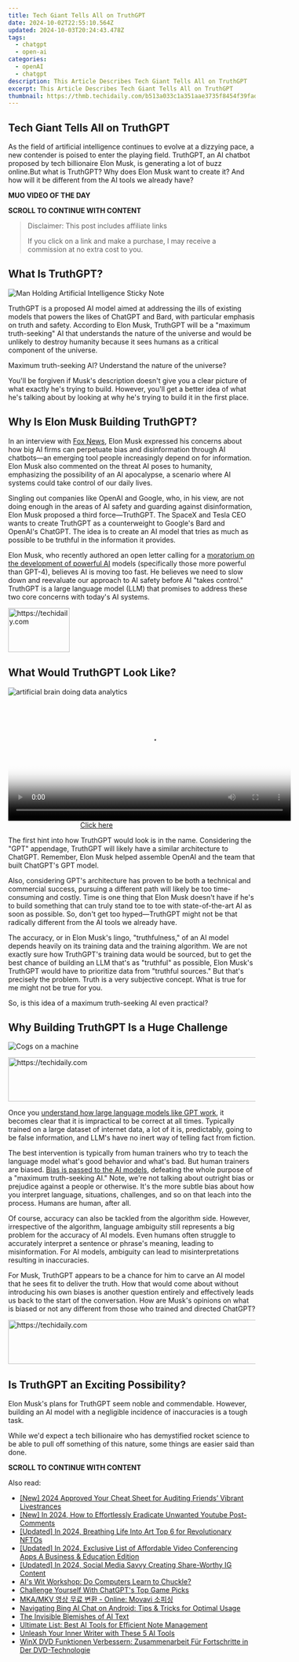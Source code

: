 ```yaml
---
title: Tech Giant Tells All on TruthGPT
date: 2024-10-02T22:55:10.564Z
updated: 2024-10-03T20:24:43.478Z
tags:
  - chatgpt
  - open-ai
categories:
  - openAI
  - chatgpt
description: This Article Describes Tech Giant Tells All on TruthGPT
excerpt: This Article Describes Tech Giant Tells All on TruthGPT
thumbnail: https://thmb.techidaily.com/b513a033c1a351aae3735f8454f39fad640e3916330df7f776c432bd4bea35f1.jpg
---
```


## Tech Giant Tells All on TruthGPT

As the field of artificial intelligence continues to evolve at a dizzying pace, a new contender is poised to enter the playing field. TruthGPT, an AI chatbot proposed by tech billionaire Elon Musk, is generating a lot of buzz online.But what is TruthGPT? Why does Elon Musk want to create it? And how will it be different from the AI tools we already have?

**MUO VIDEO OF THE DAY**

**SCROLL TO CONTINUE WITH CONTENT**

>  Disclaimer: This post includes affiliate links
>
>  If you click on a link and make a purchase, I may receive a commission at no extra cost to you.
>

## What Is TruthGPT?

![Man Holding Artificial Intelligence Sticky Note](https://static1.makeuseofimages.com/wordpress/wp-content/uploads/2023/02/artificial-intelligence.jpg)

 TruthGPT is a proposed AI model aimed at addressing the ills of existing models that powers the likes of ChatGPT and Bard, with particular emphasis on truth and safety. According to Elon Musk, TruthGPT will be a "maximum truth-seeking" AI that understands the nature of the universe and would be unlikely to destroy humanity because it sees humans as a critical component of the universe.

 Maximum truth-seeking AI? Understand the nature of the universe?

 You'll be forgiven if Musk's description doesn't give you a clear picture of what exactly he's trying to build. However, you'll get a better idea of what he's talking about by looking at why he's trying to build it in the first place.

## Why Is Elon Musk Building TruthGPT?

 In an interview with [Fox News](https://www.foxnews.com/media/elon-musk-develop-truthgpt-warns-civilizational-destruction-ai), Elon Musk expressed his concerns about how big AI firms can perpetuate bias and disinformation through AI chatbots—an emerging tool people increasingly depend on for information. Elon Musk also commented on the threat AI poses to humanity, emphasizing the possibility of an AI apocalypse, a scenario where AI systems could take control of our daily lives.

 Singling out companies like OpenAI and Google, who, in his view, are not doing enough in the areas of AI safety and guarding against disinformation, Elon Musk proposed a third force—TruthGPT. The SpaceX and Tesla CEO wants to create TruthGPT as a counterweight to Google's Bard and OpenAI's ChatGPT. The idea is to create an AI model that tries as much as possible to be truthful in the information it provides.

 Elon Musk, who recently authored an open letter calling for a [moratorium on the development of powerful AI](http://www.makeuseof.com/why-elon-musk-want-to-pause-ai-development/) models (specifically those more powerful than GPT-4), believes AI is moving too fast. He believes we need to slow down and reevaluate our approach to AI safety before AI "takes control." TruthGPT is a large language model (LLM) that promises to address these two core concerns with today's AI systems.

<!-- affiliate ads begin -->
<a href="https://aligracehair.sjv.io/c/5597632/2135365/19272" target="_top" id="2135365">
  <img src="//a.impactradius-go.com/display-ad/19272-2135365" border="0" alt="https://techidaily.com" width="125" height="90"/>
</a>
<img height="0" width="0" src="https://aligracehair.sjv.io/i/5597632/2135365/19272" style="position:absolute;visibility:hidden;" border="0" />
<!-- affiliate ads end -->

## What Would TruthGPT Look Like?

![artificial brain doing data analytics](https://static1.makeuseofimages.com/wordpress/wp-content/uploads/2023/02/mou-article-banner.jpg)

<!-- affiliate ads begin -->
<span id="1982456">
					<video width="576" height="240" style="cursor:pointer"
           poster="//a.impactradius-go.com/display-clicktoplayimage/1982456.png"
           onclick="if(!this.playClicked){this.play();this.setAttribute('controls',true);this.playClicked=true;}">
	   <source src="//a.impactradius-go.com/display-ad/22993-1982456">
	   <img src="//a.impactradius-go.com/display-clicktoplayimage/1982456.png" style="border: none; height: 100%; width: 100%; object-fit: contain">
	</video>
	<div style="width:360px;text-align:center"><a href="javascript:window.open(decodeURIComponent('https%3A%2F%2Fhomestyler.sjv.io%2Fc%2F5597632%2F1982456%2F22993'), '_blank');void(0);">Click here</a></div>
</span>
<img height="0" width="0" src="https://imp.pxf.io/i/5597632/1982456/22993" style="position:absolute;visibility:hidden;" border="0" />
<!-- affiliate ads end -->

 The first hint into how TruthGPT would look is in the name. Considering the "GPT" appendage, TruthGPT will likely have a similar architecture to ChatGPT. Remember, Elon Musk helped assemble OpenAI and the team that built ChatGPT's GPT model.

 Also, considering GPT's architecture has proven to be both a technical and commercial success, pursuing a different path will likely be too time-consuming and costly. Time is one thing that Elon Musk doesn't have if he's to build something that can truly stand toe to toe with state-of-the-art AI as soon as possible. So, don't get too hyped—TruthGPT might not be that radically different from the AI tools we already have.

 The accuracy, or in Elon Musk's lingo, "truthfulness," of an AI model depends heavily on its training data and the training algorithm. We are not exactly sure how TruthGPT's training data would be sourced, but to get the best chance of building an LLM that's as "truthful" as possible, Elon Musk's TruthGPT would have to prioritize data from "truthful sources." But that's precisely the problem. Truth is a very subjective concept. What is true for me might not be true for you.

 So, is this idea of a maximum truth-seeking AI even practical?

## Why Building TruthGPT Is a Huge Challenge

![Cogs on a machine](https://static1.makeuseofimages.com/wordpress/wp-content/uploads/2023/02/pexels-pixabay-159298.jpg)

<!-- affiliate ads begin -->
<a href="https://unicoeye.pxf.io/c/5597632/2134493/18498" target="_top" id="2134493">
  <img src="//a.impactradius-go.com/display-ad/18498-2134493" border="0" alt="https://techidaily.com" width="728" height="90"/>
</a>
<img height="0" width="0" src="https://unicoeye.pxf.io/i/5597632/2134493/18498" style="position:absolute;visibility:hidden;" border="0" />
<!-- affiliate ads end -->

 Once you [understand how large language models like GPT work](http://www.makeuseof.com/what-are-large-langauge-models-how-do-they-work/), it becomes clear that it is impractical to be correct at all times. Typically trained on a large dataset of internet data, a lot of it is, predictably, going to be false information, and LLM's have no inert way of telling fact from fiction.

 The best intervention is typically from human trainers who try to teach the language model what's good behavior and what's bad. But human trainers are biased. [Bias is passed to the AI models](https://www.makeuseof.com/what-is-ai-bias/), defeating the whole purpose of a "maximum truth-seeking AI." Note, we're not talking about outright bias or prejudice against a people or otherwise. It's the more subtle bias about how you interpret language, situations, challenges, and so on that leach into the process. Humans are human, after all.

 Of course, accuracy can also be tackled from the algorithm side. However, irrespective of the algorithm, language ambiguity still represents a big problem for the accuracy of AI models. Even humans often struggle to accurately interpret a sentence or phrase's meaning, leading to misinformation. For AI models, ambiguity can lead to misinterpretations resulting in inaccuracies.

 For Musk, TruthGPT appears to be a chance for him to carve an AI model that he sees fit to deliver the truth. How that would come about without introducing his own biases is another question entirely and effectively leads us back to the start of the conversation. How are Musk's opinions on what is biased or not any different from those who trained and directed ChatGPT?

<!-- affiliate ads begin -->
<a href="https://imp.i357552.net/c/5597632/947750/11832" target="_top" id="947750">
  <img src="//a.impactradius-go.com/display-ad/11832-947750" border="0" alt="https://techidaily.com" width="728" height="90"/>
</a>
<img height="0" width="0" src="https://imp.i357552.net/i/5597632/947750/11832" style="position:absolute;visibility:hidden;" border="0" />
<!-- affiliate ads end -->

## Is TruthGPT an Exciting Possibility?

 Elon Musk's plans for TruthGPT seem noble and commendable. However, building an AI model with a negligible incidence of inaccuracies is a tough task.

 While we'd expect a tech billionaire who has demystified rocket science to be able to pull off something of this nature, some things are easier said than done.

**SCROLL TO CONTINUE WITH CONTENT**

<ins class="adsbygoogle"
     style="display:block"
     data-ad-format="autorelaxed"
     data-ad-client="ca-pub-7571918770474297"
     data-ad-slot="1223367746"></ins>

<ins class="adsbygoogle"
     style="display:block"
     data-ad-client="ca-pub-7571918770474297"
     data-ad-slot="8358498916"
     data-ad-format="auto"
     data-full-width-responsive="true"></ins>

<span class="atpl-alsoreadstyle">Also read:</span>
<div><ul>
<li><a href="https://tiktok-video-files.techidaily.com/new-2024-approved-your-cheat-sheet-for-auditing-friends-vibrant-livestrances/"><u>[New] 2024 Approved Your Cheat Sheet for Auditing Friends’ Vibrant Livestrances</u></a></li>
<li><a href="https://youtube-docs.techidaily.com/n-2024-how-to-effortlessly-eradicate-unwanted-youtube-post-comments/"><u>[New] In 2024, How to Effortlessly Eradicate Unwanted Youtube Post-Comments</u></a></li>
<li><a href="https://article-posts.techidaily.com/updated-in-2024-breathing-life-into-art-top-6-for-revolutionary-nftos/"><u>[Updated] In 2024, Breathing Life Into Art Top 6 for Revolutionary NFTOs</u></a></li>
<li><a href="https://on-screen-recording.techidaily.com/updated-in-2024-exclusive-list-of-affordable-video-conferencing-apps-a-business-and-education-edition/"><u>[Updated] In 2024, Exclusive List of Affordable Video Conferencing Apps A Business & Education Edition</u></a></li>
<li><a href="https://instagram-video-recordings.techidaily.com/updated-in-2024-social-media-savvy-creating-share-worthy-ig-content/"><u>[Updated] In 2024, Social Media Savvy Creating Share-Worthy IG Content</u></a></li>
<li><a href="https://tech-savvy.techidaily.com/ais-wit-workshop-do-computers-learn-to-chuckle/"><u>AI's Wit Workshop: Do Computers Learn to Chuckle?</u></a></li>
<li><a href="https://tech-savvy.techidaily.com/challenge-yourself-with-chatgpts-top-game-picks/"><u>Challenge Yourself With ChatGPT's Top Game Picks</u></a></li>
<li><a href="https://techtrends.techidaily.com/mkamkv-online-movavi/"><u>MKA/MKV 영상 무료 변환 - Online: Movavi 소피싱</u></a></li>
<li><a href="https://tech-savvy.techidaily.com/navigating-bing-ai-chat-on-android-tips-and-tricks-for-optimal-usage/"><u>Navigating Bing AI Chat on Android: Tips & Tricks for Optimal Usage</u></a></li>
<li><a href="https://tech-savvy.techidaily.com/the-invisible-blemishes-of-ai-text/"><u>The Invisible Blemishes of AI Text</u></a></li>
<li><a href="https://tech-savvy.techidaily.com/ultimate-list-best-ai-tools-for-efficient-note-management/"><u>Ultimate List: Best AI Tools for Efficient Note Management</u></a></li>
<li><a href="https://tech-savvy.techidaily.com/unleash-your-inner-writer-with-these-5-ai-tools/"><u>Unleash Your Inner Writer with These 5 AI Tools</u></a></li>
<li><a href="https://eaxpv-info.techidaily.com/winx-dvd-funktionen-verbessern-zusammenarbeit-fur-fortschritte-in-der-dvd-technologie/"><u>WinX DVD Funktionen Verbessern: Zusammenarbeit Für Fortschritte in Der DVD-Technologie</u></a></li>
</ul></div>

